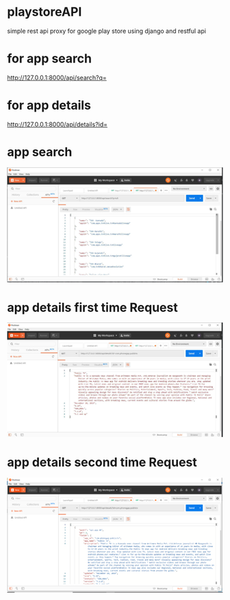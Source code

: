 # playstoreAPI
 simple rest api proxy for google play store using django and restful api
 <br>
 
 
 # for app search <br>
 http://127.0.0.1:8000/api/search?q=
 
# for app details <br>

http://127.0.0.1:8000/api/details?id=
<br>
# app search <br>
![Test Image 1](vk1.png)
<br>

# app details first time Request <br>
![Test Image 2](vk2.png)
<br>
# app details second time Request <br>
![Test Image 3](vk3.png)
<br>
